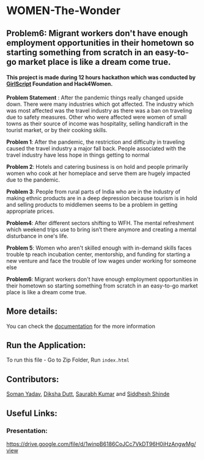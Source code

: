 # WOMEN-The-Wonder


## Problem6: Migrant workers don't have enough employment opportunities in their hometown so starting something from scratch in an easy-to-go market place is like a dream come true.

#### This project is made during 12 hours hackathon which was conducted by [GirlScript](https://www.girlscript.tech/home) Foundation and Hack4Women. 

**Problem Statement** :
After the pandemic things really changed upside down. There were many industries which got affected. The industry which was most affected was the travel industry as there was a ban on traveling due to safety measures. Other who were affected were women of small towns as their source of income was hospitality, selling handicraft in the tourist market, or by their cooking skills. 

**Problem 1**: After the pandemic, the restriction and difficulty in traveling caused the travel industry a major fall back. People associated with the travel industry have less hope in things getting to normal

**Problem 2**: Hotels and catering business is on hold and people primarily women who cook at her homeplace and serve them are hugely impacted due to the pandemic.

**Problem 3**: People from rural parts of India who are in the industry of making ethnic products are in a deep depression because tourism is in hold and selling products to middlemen seems to be a problem in getting appropriate prices.

**Problem4**: After different sectors shifting to WFH. The mental refreshment which weekend trips use to bring isn’t there anymore and creating a mental disturbance in one's life.

**Problem 5**: Women who aren't skilled enough with in-demand skills faces trouble tp reach incubation center, mentorship, and funding for starting a new venture and face the trouble of low wages under working for someone else

**Problem6**: Migrant workers don't have enough employment opportunities in their hometown so starting something from scratch in an easy-to-go market place is like a dream come true.

## More details:

You can check the [documentation](https://drive.google.com/file/d/1winpB6186CoJCc7VkDT96H0iHzAngwMg/view) for the more information

## Run the Application:

To run this file - Go to Zip Folder, Run `index.html`


## Contributors:

[Soman Yadav](https://github.com/somanyadav), [Diksha Dutt](https://github.com/dikshadutt08), [Saurabh Kumar](https://github.com/Saurabh70) and [Siddhesh Shinde](https://github.com/SiddheshShinde-tech)

## Useful Links:

### Presentation:

https://drive.google.com/file/d/1winpB6186CoJCc7VkDT96H0iHzAngwMg/view




